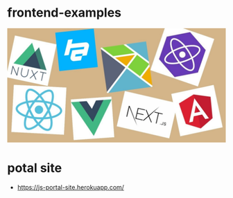 # frontend-examples

![image](./docs/main.jpg)

# potal site

 * https://js-portal-site.herokuapp.com/
